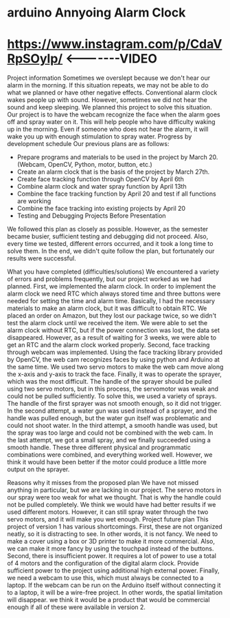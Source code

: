 # arduino Annyoing Alarm Clock
# https://www.instagram.com/p/CdaVRpSOylp/      <-------VIDEO


Project information 
Sometimes we overslept because we don't hear our alarm in the morning. If this situation repeats, we may not be able to do what we planned or have other negative effects. Conventional alarm clock wakes people up with sound. However, sometimes we did not hear the sound and keep sleeping. We planned this project to solve this situation. Our project is to have the webcam recognize the face when the alarm goes off and spray water on it. This will help people who have difficulty waking up in the morning. Even if someone who does not hear the alarm, it will wake you up with enough stimulation to spray water.
Progress by development schedule 
Our previous plans are as follows:
- Prepare programs and materials to be used in the project by March 20. (Webcam, OpenCV, Python, motor, button, etc.)
-	Create an alarm clock that is the basis of the project by March 27th.
-	Create face tracking function through OpenCV by April 6th
-	Combine alarm clock and water spray function by April 13th
-	Combine the face tracking function by April 20 and test if all functions are working
-	Combine the face tracking into existing projects by April 20
-	Testing and Debugging Projects Before Presentation

We followed this plan as closely as possible. However, as the semester became busier, sufficient testing and debugging did not proceed. Also, every time we tested, different errors occurred, and it took a long time to solve them. In the end, we didn't quite follow the plan, but fortunately our results were successful.

What you have completed (difficulties/solutions)
We encountered a variety of errors and problems frequently, but our project worked as we had planned. First, we implemented the alarm clock. In order to implement the alarm clock we need RTC which always stored time and three buttons were needed for setting the time and alarm time. Basically, I had the necessary materials to make an alarm clock, but it was difficult to obtain RTC. We placed an order on Amazon, but they lost our package twice, so we didn't test the alarm clock until we received the item. We were able to set the alarm clock without RTC, but if the power connection was lost, the data set disappeared. However, as a result of waiting for 3 weeks, we were able to get an RTC and the alarm clock worked properly. Second, face tracking through webcam was implemented. Using the face tracking library provided by OpenCV, the web cam recognizes faces by using python and Arduino at the same time. We used two servo motors to make the web cam move along the x-axis and y-axis to track the face. Finally, it was to operate the sprayer, which was the most difficult. The handle of the sprayer should be pulled using two servo motors, but in this process, the servomotor was weak and could not be pulled sufficiently. To solve this, we used a variety of sprays. The handle of the first sprayer was not smooth enough, so it did not trigger. In the second attempt, a water gun was used instead of a sprayer, and the handle was pulled enough, but the water gun itself was problematic and could not shoot water. In the third attempt, a smooth handle was used, but the spray was too large and could not be combined with the web cam. In the last attempt, we got a small spray, and we finally succeeded using a smooth handle. These three different physical and programmatic combinations were combined, and everything worked well. However, we think it would have been better if the motor could produce a little more output on the sprayer.


Reasons why it misses from the proposed plan 
We have not missed anything in particular, but we are lacking in our project. The servo motors in our spray were too weak for what we thought. That is why the handle could not be pulled completely. We think we would have had better results if we used different motors. However, it can still spray water through the two servo motors, and it will make you wet enough.
Project future plan
This project of version 1 has various shortcomings. First, these are not organized neatly, so it is distracting to see. In other words, it is not fancy. We need to make a cover using a box or 3D printer to make it more commercial. Also, we can make it more fancy by using the touchpad instead of the buttons. Second, there is insufficient power. It requires a lot of power to use a total of 4 motors and the configuration of the digital alarm clock. Provide sufficient power to the project using additional high external power. Finally, we need a webcam to use this, which must always be connected to a laptop. If the webcam can be run on the Arduino itself without connecting it to a laptop, it will be a wire-free project. In other words, the spatial limitation will disappear. we think it would be a product that would be commercial enough if all of these were available in version 2.
